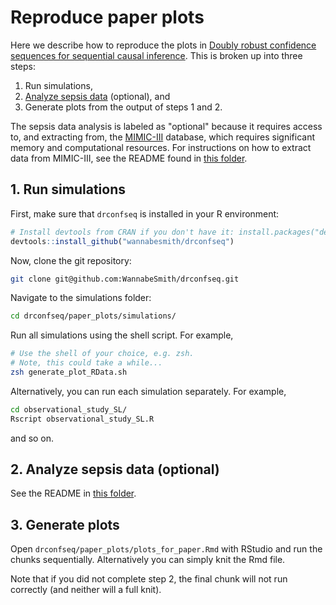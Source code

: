 # Reproduce paper plots

Here we describe how to reproduce the plots in [Doubly robust confidence sequences for sequential causal inference](https://arxiv.org/pdf/2103.06476.pdf). This is broken up into three steps:
1. Run simulations,
2. [Analyze sepsis data](sepsis) (optional), and
3. Generate plots from the output of steps 1 and 2.

The sepsis data analysis is labeled as "optional" because it requires access to, and extracting from, the [MIMIC-III](https://mimic.mit.edu/docs/iii/) database, which requires significant memory and computational resources. For instructions on how to extract data from MIMIC-III, see the README found in [this folder](sepsis).

## 1. Run simulations

First, make sure that `drconfseq` is installed in your R environment:

```R
# Install devtools from CRAN if you don't have it: install.packages("devtools")
devtools::install_github("wannabesmith/drconfseq")
```

Now, clone the git repository:

```zsh
git clone git@github.com:WannabeSmith/drconfseq.git
```

Navigate to the simulations folder:

```zsh 
cd drconfseq/paper_plots/simulations/
```

Run all simulations using the shell script. For example,

```zsh
# Use the shell of your choice, e.g. zsh.
# Note, this could take a while...
zsh generate_plot_RData.sh
```

Alternatively, you can run each simulation separately. For example,
```zsh
cd observational_study_SL/
Rscript observational_study_SL.R
```

and so on.

## 2. Analyze sepsis data (optional)

See the README in [this folder](sepsis).

## 3. Generate plots

Open `drconfseq/paper_plots/plots_for_paper.Rmd` with RStudio and run the chunks sequentially. Alternatively you can simply knit the Rmd file.

Note that if you did not complete step 2, the final chunk will not run correctly (and neither will a full knit).
